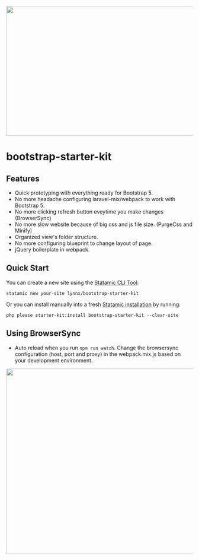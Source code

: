 <img src="https://user-images.githubusercontent.com/28453847/160145495-e4d54605-db62-4a4e-af6b-20b356d4f897.png" width="600" height="350">

# bootstrap-starter-kit

## Features

-   Quick prototyping with everything ready for Bootstrap 5.
-   No more headache configuring laravel-mix/webpack to work with Bootstrap 5.
-   No more clicking refresh button eveytime you make changes (BrowserSync)
-   No more slow website because of big css and js file size. (PurgeCss and Minify)
-   Organized view's folder structure.
-   No more configuring blueprint to change layout of page.
-   jQuery boilerplate in webpack.

## Quick Start

You can create a new site using the [Statamic CLI Tool](https://github.com/statamic/cli):

```
statamic new your-site lynnx/bootstrap-starter-kit
```

Or you can install manually into a fresh [Statamic installation](https://statamic.dev/installation) by running:

```php please starter-kit:install bootstrap-starter-kit --clear-site```

## Using BrowserSync

- Auto reload when you run ```npm run watch```. Change the browsersync configuration (host, port and proxy) in the webpack.mix.js based on your development environment.

<img src="https://user-images.githubusercontent.com/28453847/160145558-a831180d-f2f3-48ab-b575-6b3addfd9120.png" width="600" height="500">
